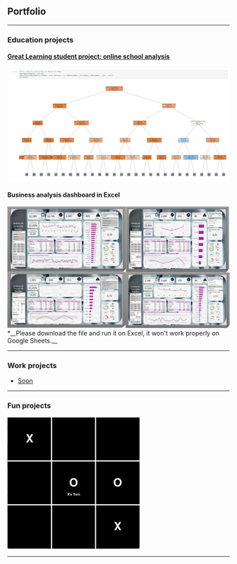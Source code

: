 ## Portfolio

---

### Education projects

#### [Great Learning student project: online school analysis](/gl/Learner2B-2BCode2B-2BCustomers%252BPrediction.html)

<img src="images/extraalearn_front.png?raw=true" alt= "ExtraaLearn Analysis"/>

#### Business analysis dashboard in Excel

<a href="https://docs.google.com/spreadsheets/d/1dEvfPtSTKQoZ4mTuVVTSs9xJrvX_JrDw/edit?usp=drive_link&ouid=113907075805256696266&rtpof=true&sd=true">
    <img src="images\dashboard_xls.png">
</a>
*__Please download the file and run it on Excel, it won't work properly on Google Sheets.__

---

### Work projects

- [Soon](https://www.youtube.com/watch?v=dQw4w9WgXcQ)

---

### Fun projects

<a href="games">
    <img src="images/tt_t.png" alt="Tick-tack Toe Game">
</a>

---
